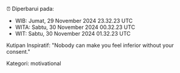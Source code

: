 ⏰ Diperbarui pada:
- WIB: Jumat, 29 November 2024 23.32.23 UTC
- WITA: Sabtu, 30 November 2024 00.32.23 UTC
- WIT: Sabtu, 30 November 2024 01.32.23 UTC

Kutipan Inspiratif:
"Nobody can make you feel inferior without your consent."


Kategori: motivational

